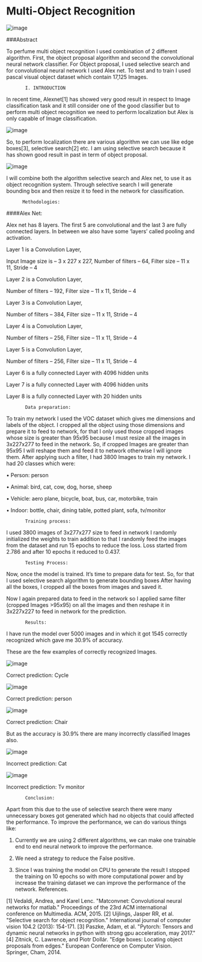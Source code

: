 #                                        Multi-Object Recognition




![image](https://user-images.githubusercontent.com/27119316/35769914-a629b53e-08e0-11e8-9d6e-1cd441f0dbb3.png)

###Abstract

To perfume multi object recognition I used combination of 2 different algorithm. First, the object proposal algorithm and second the convolutional neural network classifier. For Object proposal, I used selective search and for convolutional neural network I used Alex net. To test and to train I used pascal visual object dataset which contain 17,125 Images.

           I. INTRODUCTION
  
In recent time, Alexnet[1] has showed very good result in respect to Image classification task and it still consider one of the good classifier but to perform multi object recognition we need to perform localization but Alex is only capable of Image classification.

![image](https://user-images.githubusercontent.com/27119316/35769925-d30b11ba-08e0-11e8-9ced-777a968d8ead.png)


So, to perform localization there are various algorithm we can use like edge boxes[3], selective search[2] etc. I am using selective search because it has shown good result in past in term of object proposal.

![image](https://user-images.githubusercontent.com/27119316/35769935-fcb10240-08e0-11e8-8150-7b2ba0826b53.png)


I will combine both the algorithm selective search and Alex net, to use it as object recognition system. Through selective search I will generate bounding box and then resize it to feed in the network for classification.

          Methodologies:

####Alex Net:

Alex net has 8 layers. The first 5 are convolutional and the last 3 are fully connected layers. In between we also have some ‘layers’ called pooling and activation.

Layer 1 is a Convolution Layer,

Input Image size is – 3 x 227 x 227, Number of filters – 64, Filter size – 11 x 11, Stride – 4

Layer 2 is a Convolution Layer,

Number of filters – 192, Filter size – 11 x 11, Stride – 4

Layer 3 is a Convolution Layer,

Number of filters – 384, Filter size – 11 x 11, Stride – 4

Layer 4 is a Convolution Layer,

Number of filters – 256, Filter size – 11 x 11, Stride – 4

Layer 5 is a Convolution Layer,

Number of filters – 256, Filter size – 11 x 11, Stride – 4

Layer 6 is a fully connected Layer with 4096 hidden units

Layer 7 is a fully connected Layer with 4096 hidden units

Layer 8 is a fully connected Layer with 20 hidden units


           Data preparation:

To train my network I used the VOC dataset which gives me dimensions and labels of the object. I cropped all the object using those dimensions and prepare it to feed to network, for that I only used those cropped images whose size is greater than 95x95 because I must resize all the images in 3x227x277 to feed in the network. So, if cropped Images are greater than 95x95 I will reshape them and feed it to network otherwise I will ignore them. After applying such a filter, I had 3800 Images to train my network. I had 20 classes which were:

• Person: person

• Animal: bird, cat, cow, dog, horse, sheep

• Vehicle: aero plane, bicycle, boat, bus, car, motorbike, train

• Indoor: bottle, chair, dining table, potted plant, sofa, tv/monitor


           Training process:

I used 3800 images of 3x277x277 size to feed in network I randomly initialized the weights to train addition to that I randomly feed the images from the dataset and run 15 epochs to reduce the loss. Loss started from 2.786 and after 10 epochs it reduced to 0.437.


           Testing Process:

Now, once the model is trained. It’s time to prepare data for test. So, for that I used selective search algorithm to generate bounding boxes After having all the boxes, I cropped all the boxes from images and saved it.

Now I again prepared data to feed in the network so I applied same filter (cropped Images >95x95) on all the images and then reshape it in 3x227x227 to feed in network for the prediction.


           Results:


I have run the model over 5000 images and in which it got 1545 correctly recognized which gave me 30.9% of accuracy.

These are the few examples of correctly recognized Images.

![image](https://user-images.githubusercontent.com/27119316/35769944-1da7837a-08e1-11e8-80af-e1d949c42ba8.png)

Correct prediction: Cycle

![image](https://user-images.githubusercontent.com/27119316/35769949-24df3656-08e1-11e8-8c15-845abf63cc55.png)

Correct prediction: person


![image](https://user-images.githubusercontent.com/27119316/35769951-2871e3d6-08e1-11e8-9116-b821f7e25cf8.png)

Correct prediction: Chair

But as the accuracy is 30.9% there are many incorrectly classified Images also.


![image](https://user-images.githubusercontent.com/27119316/35769955-363f3928-08e1-11e8-887e-60d9369f712f.png)

Incorrect prediction: Cat


![image](https://user-images.githubusercontent.com/27119316/35769962-3aece2fe-08e1-11e8-8ef3-c6c7db83841d.png)

Incorrect prediction: Tv monitor


           Conclusion:


Apart from this due to the use of selective search there were many unnecessary boxes got generated which had no objects that could affected the performance. To improve the performance, we can do various things like:

1) Currently we are using 2 different algorithms, we can make one trainable end to end neural network to improve the performance.

2) We need a strategy to reduce the False positive.

3) Since I was training the model on CPU to generate the result I stopped the training on 10 epochs so with more computational power and by increase the training dataset we can improve the performance of the network.
References.

[1] Vedaldi, Andrea, and Karel Lenc. "Matconvnet: Convolutional neural networks for matlab." Proceedings of the 23rd ACM international conference on Multimedia. ACM, 2015.
[2] Uijlings, Jasper RR, et al. "Selective search for object recognition." International journal of computer vision 104.2 (2013): 154-171.
[3] Paszke, Adam, et al. "Pytorch: Tensors and dynamic neural networks in python with strong gpu acceleration, may 2017."
[4] Zitnick, C. Lawrence, and Piotr Dollár. "Edge boxes: Locating object proposals from edges." European Conference on Computer Vision. Springer, Cham, 2014.
